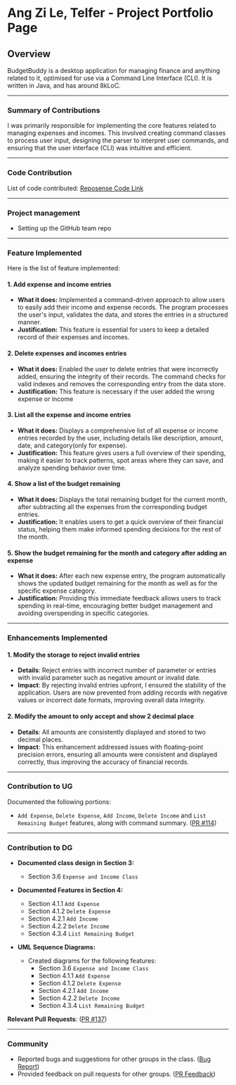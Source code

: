 # Ang Zi Le, Telfer - Project Portfolio Page

## Overview
BudgetBuddy is a desktop application for managing finance and anything related to it, optimised for
use via a Command Line Interface (CLI). It is written in Java, and has around 8kLoC.

---

### Summary of Contributions
I was primarily responsible for implementing the core features related to managing expenses and incomes. This involved creating command classes to process user input, designing the parser to interpret user commands, and ensuring that the user interface (CLI) was intuitive and efficient.

---

### Code Contribution
List of code contributed: [Reposense Code Link](https://nus-cs2113-ay2425s1.github.io/tp-dashboard/?search=telferang&sort=groupTitle&sortWithin=title&timeframe=commit&mergegroup=&groupSelect=groupByRepos&breakdown=true&checkedFileTypes=docs~functional-code~test-code~other&since=2024-09-20)

---

### Project management
- Setting up the GitHub team repo

---

### Feature Implemented
Here is the list of feature implemented:

#### 1. Add expense and income entries
- **What it does:** Implemented a command-driven approach to allow users to easily add their income and expense records. The program processes the user's input, validates the data, and stores the entries in a structured manner.
- **Justification:** This feature is essential for users to keep a detailed record of their expenses and incomes.

#### 2. Delete expenses and incomes entries
- **What it does:** Enabled the user to delete entries that were incorrectly added, ensuring the integrity of their records. The command checks for valid indexes and removes the corresponding entry from the data store.
- **Justification:** This feature is necessary if the user added the wrong expense or income

#### 3. List all the expense and income entries
- **What it does:** Displays a comprehensive list of all expense or income entries recorded by the user, including details like description, amount, date, and category(only for expense).
- **Justification:** This feature gives users a full overview of their spending, making it easier to track patterns, spot areas where they can save, and analyze spending behavior over time.

#### 4. Show a list of the budget remaining
- **What it does:** Displays the total remaining budget for the current month, after subtracting all the expenses from the corresponding budget entries.
- **Justification:** It enables users to get a quick overview of their financial status, helping them make informed spending decisions for the rest of the month.

#### 5. Show the budget remaining for the month and category after adding an expense
- **What it does:** After each new expense entry, the program automatically shows the updated budget remaining for the month as well as for the specific expense category.
- **Justification:** Providing this immediate feedback allows users to track spending in real-time, encouraging better budget management and avoiding overspending in specific categories.

---

### Enhancements Implemented

#### 1. Modify the storage to reject invalid entries
- **Details**: Reject entries with incorrect number of parameter or entries with invalid parameter such as negative amount or invalid date.
- **Impact**: By rejecting invalid entries upfront, I ensured the stability of the application. Users are now prevented from adding records with negative values or incorrect date formats, improving overall data integrity.

#### 2. Modify the amount to only accept and show 2 decimal place
- **Details**: All amounts are consistently displayed and stored to two decimal places.
- **Impact**: This enhancement addressed issues with floating-point precision errors, ensuring all amounts were consistent and displayed correctly, thus improving the accuracy of financial records.

---

### Contribution to UG
Documented the following portions:
- `Add Expense`, `Delete Expense`, `Add Income`, `Delete Income` and `List Remaining Budget` features, along with command summary.
  ([PR #114](https://github.com/AY2425S1-CS2113-W10-1/tp/pull/114))

---

### Contribution to DG

- **Documented  class design in Section 3:**
    - Section 3.6 `Expense and Income Class`

- **Documented Features in Section 4:**
    - Section 4.1.1 `Add Expense`
    - Section 4.1.2 `Delete Expense`
    - Section 4.2.1 `Add Income`
    - Section 4.2.2 `Delete Income`
    - Section 4.3.4 `List Remaining Budget`

- **UML Sequence Diagrams:**
    - Created diagrams for the following features:
        - Section 3.6 `Expense and Income Class`
        - Section 4.1.1 `Add Expense`
        - Section 4.1.2 `Delete Expense`
        - Section 4.2.1 `Add Income`
        - Section 4.2.2 `Delete Income`
        - Section 4.3.4 `List Remaining Budget`

**Relevant Pull Requests**:
([PR #137](https://github.com/AY2425S1-CS2113-W10-1/tp/pull/137))

---

### Community
- Reported bugs and suggestions for other groups in the class. ([Bug Report](https://github.com/telferang/ped/issues))
- Provided feedback on pull requests for other groups. ([PR Feedback](https://github.com/nus-cs2113-AY2425S1/tp/pull/25))

